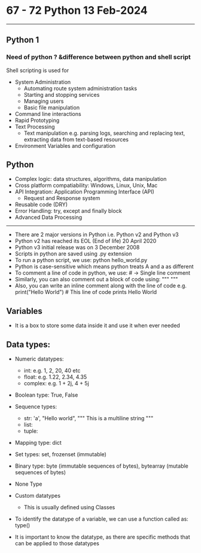 # 67 - 72 Python 13 Feb-2024

---

## Python 1

### Need of python ? &difference between python and shell script

Shell scripting is used for 

- System Administration
  - Automating route system administration tasks
  - Starting and stopping services
  - Managing users
  - Basic file manipulation
- Command line interactions
- Rapid Prototyping
- Text Processing
  - Text manipulation e.g. parsing logs, searching and replacing text, extracting data from text-based resources
- Environment Variables and configuration

## Python

- Complex logic: data structures, algorithms, data manipulation
- Cross platform compatiability: Windows, Linux, Unix, Mac
- API Integration: Application Programming Interface (API)
  - Request and Response system
- Reusable code (DRY)
- Error Handling: try, except and finally block
- Advanced Data Processing

---

- There are 2 major versions in Python i.e. Python v2 and Python v3
- Python v2 has reached its EOL (End of life) 20 April 2020
- Python v3 initial release was on 3 December 2008
- Scripts in python are saved using .py extension
- To run a python script, we use: python hello_world.py
- Python is case-sensitive which means python treats A and a as different
- To comment a line of code in python, we use: # -> Single line comment
- Similarly, you can also comment out a block of code using:
  """
  """
- Also, you can write an inline comment along with the line of code
  e.g. print("Hello World") # This line of code prints Hello World

Variables
---------

- It is a box to store some data inside it and use it when ever needed

Data types:
-----------

- Numeric datatypes:

  - int: e.g. 1, 2, 20, 40 etc
  - float: e.g. 1.22, 2.34, 4.35
  - complex: e.g. 1 + 2j, 4 + 5j
- Boolean type: True, False
- Sequence types:

  - str: 'a', "Hello world",
    """
    This is a
    multiline string
    """
  - list:
  - tuple:
- Mapping type: dict
- Set types: set, frozenset (immutable)
- Binary type: byte (immutable sequences of bytes), bytearray (mutable sequences of bytes)
- None Type
- Custom datatypes

  - This is usually defined using Classes
- To identify the datatype of a variable, we can use a function called as: type()
- It is important to know the datatype, as there are specific methods that can be applied to those datatypes
